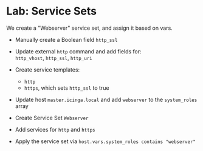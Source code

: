 Lab: Service Sets
=================

We create a "Webserver" service set, and assign it based on vars.

* Manually create a Boolean field `http_ssl`
* Update external `http` command and add fields for:\
  `http_vhost`, `http_ssl`, `http_uri`

* Create service templates:
  - `http`
  - `https`, which sets `http_ssl` to true
* Update host `master.icinga.local` and add `webserver` to the `system_roles` array
* Create Service Set `Webserver`
* Add services for `http` and `https`
* Apply the service set via `host.vars.system_roles contains "webserver"`
